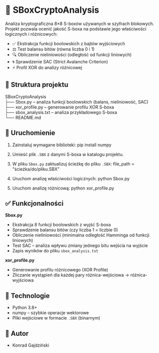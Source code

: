 # 🔐 SBoxCryptoAnalysis

Analiza kryptograficzna 8×8 S-boxów używanych w szyfrach blokowych.  
Projekt pozwala ocenić jakość S-boxa na podstawie jego właściwości logicznych i różnicowych:

- ✅ Ekstrakcja funkcji boolowskich z bajtów wyjściowych
- ⚖️ Test balansu bitów (równa liczba 0 i 1)
- 🔍 Obliczenie nieliniowości (odległość od funkcji liniowych)
- 🌀 Sprawdzenie SAC (Strict Avalanche Criterion)
- ⚡ Profil XOR do analizy różnicowej

## 📁 Struktura projektu

SBoxCryptoAnalysis  
├── Sbox.py – analiza funkcji boolowskich (balans, nieliniowość, SAC)  
├── xor_profile.py – generowanie profilu XOR S-boxa  
├── sbox_analysis.txt – analiza przykładowego S-boxa  
└── README.md

## 🚀 Uruchomienie

1. Zainstaluj wymagane biblioteki:
pip install numpy

2. Umieść plik `.SBX` z danymi S-boxa w katalogu projektu.

3. W pliku `Sbox.py` zaktualizuj ścieżkę do pliku `.SBX`:
file_path = "ścieżka/do/pliku.SBX"

4. Uruchom analizę właściwości logicznych:
python Sbox.py

5. Uruchom analizę różnicową:
python xor_profile.py

## ✅ Funkcjonalności

**Sbox.py**
- Ekstrakcja 8 funkcji boolowskich z wyjść S-boxa
- Sprawdzenie balansu bitów (czy liczba 1 = liczbie 0)
- Obliczenie nieliniowości (minimalna odległość Hamminga od funkcji liniowych)
- Test SAC – analiza wpływu zmiany jednego bitu wejścia na wyjście
- Zapis wyników do pliku `sbox_analysis.txt`

**xor_profile.py**
- Generowanie profilu różnicowego (XOR Profile)
- Zliczanie wystąpień dla każdej pary różnica-wejściowa → różnica-wyjściowa

## 🔧 Technologie

- Python 3.8+
- numpy – szybkie operacje wektorowe
- Pliki wejściowe w formacie `.SBX` (binarnym)

## 📌 Autor

- Konrad Gajdziński